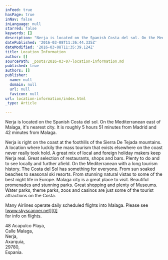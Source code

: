 ```yaml
---
inFeed: true
hasPage: true
inNav: false
inLanguage: null
starred: false
keywords: []
description: "Nerja is located on the Spanish Costa del sol. On the Mediterranean east of Malaga, it's nearest\_city. It is roughly 5 hours 51 minutes from Madrid and 42 minutes from Malaga."
datePublished: '2016-03-08T11:36:44.335Z'
dateModified: '2016-03-08T11:35:39.124Z'
title: Location Information
author: []
sourcePath: _posts/2016-03-07-location-information.md
published: true
authors: []
publisher:
  name: null
  domain: null
  url: null
  favicon: null
url: location-information/index.html
_type: Article

---
```

Nerja is located on the Spanish Costa del sol. On the Mediterranean east of Malaga, it's nearest city. It is roughly 5 hours 51 minutes from Madrid and 42 minutes from Malaga.

Nerja is right on the coast at the foothills of the Sierra De Tejada mountains. A location where luckily the mass tourism that exists elsewhere on the coast never really took hold. A great mix of local and foreign holiday makers keep Nerja real. Great selection of restaurants, shops and bars. Plenty to do and to see locally and further afield.
On the Mediterranean with a long tourism history. The Costa del Sol has something for everyone. From sun soaked beaches to seasonal ski resorts. From stunning natural vistas to some of the best night life in Europe.
Malaga city is a great place to visit. Beautiful promenades and stunning parks. Great shopping and plenty of Museums.
Water parks, theme parks, zoos and casinos are just some of the tourist attractions on the Costa.

Many Airlines operate daily scheduled flights into Malaga. Please see [www.skyscanner.net][0]  
for info on flights.

48 Acapulco Playa,  
Calle Malaga,  
Nerja,  
Axarquia,  
29780,  
Espania.

[0]: http://www.skyscanner.net/